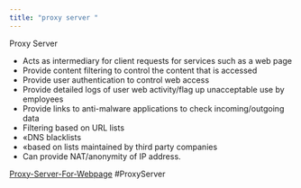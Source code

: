 ```yaml
---
title: "proxy server "
--- 
```

Proxy Server
- Acts as intermediary for client requests for services such as a web page  
- Provide content filtering to control the content that is accessed 
- Provide user authentication to control web access  
- Provide detailed logs of user web activity/flag up unacceptable use by   employees  
- Provide links to anti-malware applications to check incoming/outgoing data  
- Filtering based on URL lists  
- «DNS blacklists  
- «based on lists maintained by third party companies  
- Can provide NAT/anonymity of IP address.

[Proxy-Server-For-Webpage](Others/Proxy-Server-For-Webpage.md)
#ProxyServer